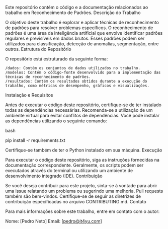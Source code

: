 Este repositório contém o código e a documentação relacionados ao trabalho em Reconhecimento de Padrões.
Descrição do Trabalho

O objetivo deste trabalho é explorar e aplicar técnicas de reconhecimento de padrões para resolver problemas específicos. O reconhecimento de padrões é uma área da inteligência artificial que envolve identificar padrões regulares e previsíveis em dados brutos. Esses padrões podem ser utilizados para classificação, detecção de anomalias, segmentação, entre outros.
Estrutura do Repositório

O repositório está estruturado da seguinte forma:

    /dados: Contém os conjuntos de dados utilizados no trabalho.
    /modelos: Contém o código-fonte desenvolvido para a implementação das técnicas de reconhecimento de padrões.
    /resultados: Contém os resultados obtidos durante a execução do trabalho, como métricas de desempenho, gráficos e visualizações.

Instalação e Requisitos

Antes de executar o código deste repositório, certifique-se de ter instalado todas as dependências necessárias. Recomenda-se a utilização de um ambiente virtual para evitar conflitos de dependências. Você pode instalar as dependências utilizando o seguinte comando:

bash

pip install -r requirements.txt

Certifique-se também de ter o Python instalado em sua máquina.
Execução

Para executar o código deste repositório, siga as instruções fornecidas na documentação correspondente. Geralmente, os scripts podem ser executados através do terminal ou utilizando um ambiente de desenvolvimento integrado (IDE).
Contribuição

Se você deseja contribuir para este projeto, sinta-se à vontade para abrir uma issue relatando um problema ou sugerindo uma melhoria. Pull requests também são bem-vindos. Certifique-se de seguir as diretrizes de contribuição especificadas no arquivo CONTRIBUTING.md.
Contato

Para mais informações sobre este trabalho, entre em contato com o autor:

Nome: [Pedro Neto]
Email: [pedro@it4yu.com]
